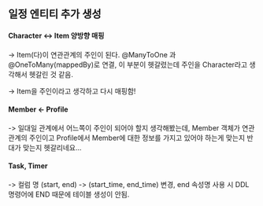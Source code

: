 ## 일정 엔티티 추가 생성

#### Character <-> Item 양방향 매핑

-> Item(다)이 연관관계의 주인이 된다. @ManyToOne 과 @OneToMany(mappedBy)로 연결, 이 부분이 헷갈렸는데 주인을 Character라고 생각해서 헷갈린 것 같음. 

-> Item을 주인이라고 생각하고 다시 매핑함!

#### Member <- Profile 

-> 일대일 관계에서 어느쪽이 주인이 되어야 할지 생각해봤는데, Member 객체가 연관관계의 주인이고 Profile에서 Member에 대한 정보를 가지고 있어야 하는게 맞는지 반대가 맞는지 헷갈리네요...

#### Task, Timer

-> 컬럼 명 (start, end) -> (start_time, end_time) 변경, end 속성명 사용 시 DDL 명령어에 END 때문에 테이블 생성이 안됨.
